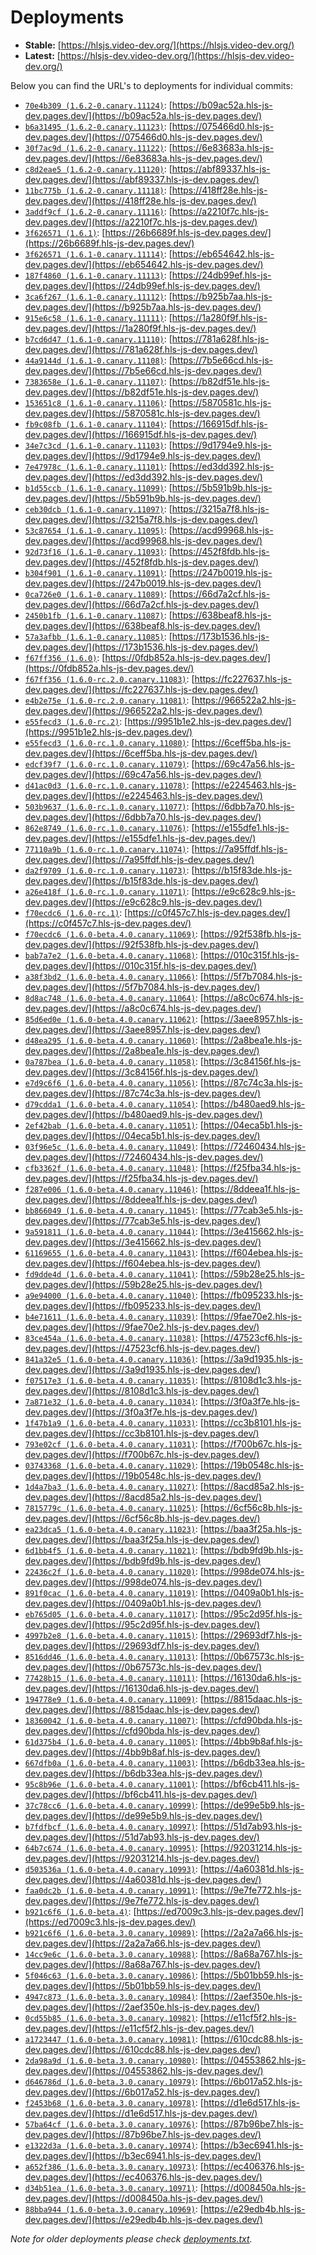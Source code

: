 # Deployments

- **Stable:** [https://hlsjs.video-dev.org/](https://hlsjs.video-dev.org/)
- **Latest:** [https://hlsjs-dev.video-dev.org/](https://hlsjs-dev.video-dev.org/)

Below you can find the URL's to deployments for individual commits:

- [`70e4b309 (1.6.2-0.canary.11124)`](https://github.com/video-dev/hls.js/commit/70e4b3096ed4abd8249d7852855f24fa12a02d12): [https://b09ac52a.hls-js-dev.pages.dev/](https://b09ac52a.hls-js-dev.pages.dev/)
- [`b6a31495 (1.6.2-0.canary.11123)`](https://github.com/video-dev/hls.js/commit/b6a31495bf9a28425e783a00b9104c65800f8a38): [https://075466d0.hls-js-dev.pages.dev/](https://075466d0.hls-js-dev.pages.dev/)
- [`30f7ac9d (1.6.2-0.canary.11122)`](https://github.com/video-dev/hls.js/commit/30f7ac9d6b1da050863bdd7df55489829f1fdaa6): [https://6e83683a.hls-js-dev.pages.dev/](https://6e83683a.hls-js-dev.pages.dev/)
- [`c8d2eae5 (1.6.2-0.canary.11120)`](https://github.com/video-dev/hls.js/commit/c8d2eae5fcc0928de5dba21858cceaf48e1e31f1): [https://abf89337.hls-js-dev.pages.dev/](https://abf89337.hls-js-dev.pages.dev/)
- [`11bc775b (1.6.2-0.canary.11118)`](https://github.com/video-dev/hls.js/commit/11bc775b3918969e2a04dc7abac22168c5c7dc59): [https://418ff28e.hls-js-dev.pages.dev/](https://418ff28e.hls-js-dev.pages.dev/)
- [`3addf9cf (1.6.2-0.canary.11116)`](https://github.com/video-dev/hls.js/commit/3addf9cfe6994a35f10a49e93b2a8a19cf400e95): [https://a2210f7c.hls-js-dev.pages.dev/](https://a2210f7c.hls-js-dev.pages.dev/)
- [`3f626571 (1.6.1)`](https://github.com/video-dev/hls.js/commit/3f626571f1b1d899a613495143e84234ffa159d4): [https://26b6689f.hls-js-dev.pages.dev/](https://26b6689f.hls-js-dev.pages.dev/)
- [`3f626571 (1.6.1-0.canary.11114)`](https://github.com/video-dev/hls.js/commit/3f626571f1b1d899a613495143e84234ffa159d4): [https://eb654642.hls-js-dev.pages.dev/](https://eb654642.hls-js-dev.pages.dev/)
- [`187f4860 (1.6.1-0.canary.11113)`](https://github.com/video-dev/hls.js/commit/187f4860df101503172e190ff0e4558b76270473): [https://24db99ef.hls-js-dev.pages.dev/](https://24db99ef.hls-js-dev.pages.dev/)
- [`3ca6f267 (1.6.1-0.canary.11112)`](https://github.com/video-dev/hls.js/commit/3ca6f267eeea6ef2697efc90fa9c7a2bbed8dfb5): [https://b925b7aa.hls-js-dev.pages.dev/](https://b925b7aa.hls-js-dev.pages.dev/)
- [`915e6c58 (1.6.1-0.canary.11111)`](https://github.com/video-dev/hls.js/commit/915e6c582e09b2ce4169d48c1b0f54e4d624872c): [https://1a280f9f.hls-js-dev.pages.dev/](https://1a280f9f.hls-js-dev.pages.dev/)
- [`b7cd6d47 (1.6.1-0.canary.11110)`](https://github.com/video-dev/hls.js/commit/b7cd6d475ad2fb2f5837f0b6c15c40a0a8263978): [https://781a628f.hls-js-dev.pages.dev/](https://781a628f.hls-js-dev.pages.dev/)
- [`44a9144d (1.6.1-0.canary.11108)`](https://github.com/video-dev/hls.js/commit/44a9144d42cd49aa6b1384a3005adbd138ae739c): [https://7b5e66cd.hls-js-dev.pages.dev/](https://7b5e66cd.hls-js-dev.pages.dev/)
- [`7383658e (1.6.1-0.canary.11107)`](https://github.com/video-dev/hls.js/commit/7383658e33d341eb4317b8c5b1f8d2f7a3f1ebcd): [https://b82df51e.hls-js-dev.pages.dev/](https://b82df51e.hls-js-dev.pages.dev/)
- [`153651c8 (1.6.1-0.canary.11106)`](https://github.com/video-dev/hls.js/commit/153651c8ef73d9b93965aaf76f7f99a22a70d1ce): [https://5870581c.hls-js-dev.pages.dev/](https://5870581c.hls-js-dev.pages.dev/)
- [`fb9c08fb (1.6.1-0.canary.11104)`](https://github.com/video-dev/hls.js/commit/fb9c08fbb57e8f1fd5d4d822c689b379ce5da3a8): [https://166915df.hls-js-dev.pages.dev/](https://166915df.hls-js-dev.pages.dev/)
- [`34e7c3cd (1.6.1-0.canary.11103)`](https://github.com/video-dev/hls.js/commit/34e7c3cd86003c0e238cd0f7e234f7b356861c01): [https://9d1794e9.hls-js-dev.pages.dev/](https://9d1794e9.hls-js-dev.pages.dev/)
- [`7e47978c (1.6.1-0.canary.11101)`](https://github.com/video-dev/hls.js/commit/7e47978ce55105a45f4de16323f11b46b5d41aac): [https://ed3dd392.hls-js-dev.pages.dev/](https://ed3dd392.hls-js-dev.pages.dev/)
- [`b1d55ccb (1.6.1-0.canary.11099)`](https://github.com/video-dev/hls.js/commit/b1d55ccb4759a3cc0725428b32405f09b47bd8b4): [https://5b591b9b.hls-js-dev.pages.dev/](https://5b591b9b.hls-js-dev.pages.dev/)
- [`ceb30dcb (1.6.1-0.canary.11097)`](https://github.com/video-dev/hls.js/commit/ceb30dcbe1784e72876d36c75de0091033e78e23): [https://3215a7f8.hls-js-dev.pages.dev/](https://3215a7f8.hls-js-dev.pages.dev/)
- [`53c87654 (1.6.1-0.canary.11095)`](https://github.com/video-dev/hls.js/commit/53c87654f43790d97c01e3b9fff526f57a428d09): [https://acd99968.hls-js-dev.pages.dev/](https://acd99968.hls-js-dev.pages.dev/)
- [`92d73f16 (1.6.1-0.canary.11093)`](https://github.com/video-dev/hls.js/commit/92d73f16568158213e8e6311fcad5f7857f4a0ba): [https://452f8fdb.hls-js-dev.pages.dev/](https://452f8fdb.hls-js-dev.pages.dev/)
- [`b304f901 (1.6.1-0.canary.11091)`](https://github.com/video-dev/hls.js/commit/b304f901207b715b3bde94e5fc054abd199c1bf1): [https://247b0019.hls-js-dev.pages.dev/](https://247b0019.hls-js-dev.pages.dev/)
- [`0ca726e0 (1.6.1-0.canary.11089)`](https://github.com/video-dev/hls.js/commit/0ca726e04e5567c1d04f9ae39095384f8a127480): [https://66d7a2cf.hls-js-dev.pages.dev/](https://66d7a2cf.hls-js-dev.pages.dev/)
- [`2450b1fb (1.6.1-0.canary.11087)`](https://github.com/video-dev/hls.js/commit/2450b1fba907306434b15a7a14d1168580e1a299): [https://638beaf8.hls-js-dev.pages.dev/](https://638beaf8.hls-js-dev.pages.dev/)
- [`57a3afbb (1.6.1-0.canary.11085)`](https://github.com/video-dev/hls.js/commit/57a3afbbd3a3c74f55ea36c69a1b0f3ba6c65012): [https://173b1536.hls-js-dev.pages.dev/](https://173b1536.hls-js-dev.pages.dev/)
- [`f67ff356 (1.6.0)`](https://github.com/video-dev/hls.js/commit/f67ff3565feef308fd4f966d00e02e5a9c9dc0bd): [https://0fdb852a.hls-js-dev.pages.dev/](https://0fdb852a.hls-js-dev.pages.dev/)
- [`f67ff356 (1.6.0-rc.2.0.canary.11083)`](https://github.com/video-dev/hls.js/commit/f67ff3565feef308fd4f966d00e02e5a9c9dc0bd): [https://fc227637.hls-js-dev.pages.dev/](https://fc227637.hls-js-dev.pages.dev/)
- [`e4b2e75e (1.6.0-rc.2.0.canary.11081)`](https://github.com/video-dev/hls.js/commit/e4b2e75ee62b99076d7d79968982a99f036d6095): [https://966522a2.hls-js-dev.pages.dev/](https://966522a2.hls-js-dev.pages.dev/)
- [`e55fecd3 (1.6.0-rc.2)`](https://github.com/video-dev/hls.js/commit/e55fecd38ed2ee9aded37ecfccc56cec844b1cdc): [https://9951b1e2.hls-js-dev.pages.dev/](https://9951b1e2.hls-js-dev.pages.dev/)
- [`e55fecd3 (1.6.0-rc.1.0.canary.11080)`](https://github.com/video-dev/hls.js/commit/e55fecd38ed2ee9aded37ecfccc56cec844b1cdc): [https://6ceff5ba.hls-js-dev.pages.dev/](https://6ceff5ba.hls-js-dev.pages.dev/)
- [`edcf39f7 (1.6.0-rc.1.0.canary.11079)`](https://github.com/video-dev/hls.js/commit/edcf39f7365244584ca08b30e77656ca1ca4d9a3): [https://69c47a56.hls-js-dev.pages.dev/](https://69c47a56.hls-js-dev.pages.dev/)
- [`d41ac0d3 (1.6.0-rc.1.0.canary.11078)`](https://github.com/video-dev/hls.js/commit/d41ac0d3f7eda524de8c53ca3ae82475666d2ac4): [https://e2245463.hls-js-dev.pages.dev/](https://e2245463.hls-js-dev.pages.dev/)
- [`503b9637 (1.6.0-rc.1.0.canary.11077)`](https://github.com/video-dev/hls.js/commit/503b9637663789de2882750591f09b0ac0c40eb2): [https://6dbb7a70.hls-js-dev.pages.dev/](https://6dbb7a70.hls-js-dev.pages.dev/)
- [`862e8749 (1.6.0-rc.1.0.canary.11076)`](https://github.com/video-dev/hls.js/commit/862e8749bb9cadd965ac2a6e60e73ca4b8e794b2): [https://e155dfe1.hls-js-dev.pages.dev/](https://e155dfe1.hls-js-dev.pages.dev/)
- [`77110a9b (1.6.0-rc.1.0.canary.11074)`](https://github.com/video-dev/hls.js/commit/77110a9b22f7d6c3f963fd7232719ff71fa62bff): [https://7a95ffdf.hls-js-dev.pages.dev/](https://7a95ffdf.hls-js-dev.pages.dev/)
- [`da2f9709 (1.6.0-rc.1.0.canary.11073)`](https://github.com/video-dev/hls.js/commit/da2f970957a04a7a34467827d7eba0e4166ac800): [https://b15f83de.hls-js-dev.pages.dev/](https://b15f83de.hls-js-dev.pages.dev/)
- [`a26e418f (1.6.0-rc.1.0.canary.11071)`](https://github.com/video-dev/hls.js/commit/a26e418fc172bb436449a098c7e758b387fdbafb): [https://e9c628c9.hls-js-dev.pages.dev/](https://e9c628c9.hls-js-dev.pages.dev/)
- [`f70ecdc6 (1.6.0-rc.1)`](https://github.com/video-dev/hls.js/commit/f70ecdc631a1877f35bc347ab295879d4fa72b81): [https://c0f457c7.hls-js-dev.pages.dev/](https://c0f457c7.hls-js-dev.pages.dev/)
- [`f70ecdc6 (1.6.0-beta.4.0.canary.11069)`](https://github.com/video-dev/hls.js/commit/f70ecdc631a1877f35bc347ab295879d4fa72b81): [https://92f538fb.hls-js-dev.pages.dev/](https://92f538fb.hls-js-dev.pages.dev/)
- [`bab7a7e2 (1.6.0-beta.4.0.canary.11068)`](https://github.com/video-dev/hls.js/commit/bab7a7e28b09b2a05a7363252318994eaed171bc): [https://010c315f.hls-js-dev.pages.dev/](https://010c315f.hls-js-dev.pages.dev/)
- [`a38f3bd2 (1.6.0-beta.4.0.canary.11066)`](https://github.com/video-dev/hls.js/commit/a38f3bd2f9c55d3e42f38c1ceccbbd70612aab36): [https://5f7b7084.hls-js-dev.pages.dev/](https://5f7b7084.hls-js-dev.pages.dev/)
- [`8d8ac748 (1.6.0-beta.4.0.canary.11064)`](https://github.com/video-dev/hls.js/commit/8d8ac74862cb2b120416f924520601153294a1e6): [https://a8c0c674.hls-js-dev.pages.dev/](https://a8c0c674.hls-js-dev.pages.dev/)
- [`85d6ed0e (1.6.0-beta.4.0.canary.11062)`](https://github.com/video-dev/hls.js/commit/85d6ed0e4cdaf1fb65b9cfef8337c10f478fa10b): [https://3aee8957.hls-js-dev.pages.dev/](https://3aee8957.hls-js-dev.pages.dev/)
- [`d48ea295 (1.6.0-beta.4.0.canary.11060)`](https://github.com/video-dev/hls.js/commit/d48ea29579453179a76edf5325486de85ff9ab14): [https://2a8bea1e.hls-js-dev.pages.dev/](https://2a8bea1e.hls-js-dev.pages.dev/)
- [`0a787bea (1.6.0-beta.4.0.canary.11058)`](https://github.com/video-dev/hls.js/commit/0a787bea53855b0c38815a6258b10548d4e64bc2): [https://3c84156f.hls-js-dev.pages.dev/](https://3c84156f.hls-js-dev.pages.dev/)
- [`e7d9c6f6 (1.6.0-beta.4.0.canary.11056)`](https://github.com/video-dev/hls.js/commit/e7d9c6f642fc6476f3e5d702f70b2e583405c200): [https://87c74c3a.hls-js-dev.pages.dev/](https://87c74c3a.hls-js-dev.pages.dev/)
- [`d79cdda1 (1.6.0-beta.4.0.canary.11054)`](https://github.com/video-dev/hls.js/commit/d79cdda18010122c8a994cc990b8a47f1341848c): [https://b480aed9.hls-js-dev.pages.dev/](https://b480aed9.hls-js-dev.pages.dev/)
- [`2ef42bab (1.6.0-beta.4.0.canary.11051)`](https://github.com/video-dev/hls.js/commit/2ef42babf787fb21f7ae89050408c79589c84f37): [https://04eca5b1.hls-js-dev.pages.dev/](https://04eca5b1.hls-js-dev.pages.dev/)
- [`03f96e5c (1.6.0-beta.4.0.canary.11049)`](https://github.com/video-dev/hls.js/commit/03f96e5c1add89669ee3e2cc48ccc1662e4d27de): [https://72460434.hls-js-dev.pages.dev/](https://72460434.hls-js-dev.pages.dev/)
- [`cfb3362f (1.6.0-beta.4.0.canary.11048)`](https://github.com/video-dev/hls.js/commit/cfb3362fb2da913266802de1a4d30dd46262af68): [https://f25fba34.hls-js-dev.pages.dev/](https://f25fba34.hls-js-dev.pages.dev/)
- [`f287e006 (1.6.0-beta.4.0.canary.11046)`](https://github.com/video-dev/hls.js/commit/f287e006514450a8bb8fa6dcd66ea60e8b42cc81): [https://8ddeea1f.hls-js-dev.pages.dev/](https://8ddeea1f.hls-js-dev.pages.dev/)
- [`bb866049 (1.6.0-beta.4.0.canary.11045)`](https://github.com/video-dev/hls.js/commit/bb866049e0c330df72c9c641de22c00646e1a27f): [https://77cab3e5.hls-js-dev.pages.dev/](https://77cab3e5.hls-js-dev.pages.dev/)
- [`9a591811 (1.6.0-beta.4.0.canary.11044)`](https://github.com/video-dev/hls.js/commit/9a591811ffbd0b2645ed80faa1098d74d4dd3f29): [https://3e415662.hls-js-dev.pages.dev/](https://3e415662.hls-js-dev.pages.dev/)
- [`61169655 (1.6.0-beta.4.0.canary.11043)`](https://github.com/video-dev/hls.js/commit/61169655cc57c9ba5d41d783552434f0ad80d45b): [https://f604ebea.hls-js-dev.pages.dev/](https://f604ebea.hls-js-dev.pages.dev/)
- [`fd9dde4d (1.6.0-beta.4.0.canary.11041)`](https://github.com/video-dev/hls.js/commit/fd9dde4dc55ef25325d10ef649dd285cc44f5508): [https://59b28e25.hls-js-dev.pages.dev/](https://59b28e25.hls-js-dev.pages.dev/)
- [`a9e94000 (1.6.0-beta.4.0.canary.11040)`](https://github.com/video-dev/hls.js/commit/a9e94000a3cea6a6c9953c00431a5228116d17dd): [https://fb095233.hls-js-dev.pages.dev/](https://fb095233.hls-js-dev.pages.dev/)
- [`b4e71611 (1.6.0-beta.4.0.canary.11039)`](https://github.com/video-dev/hls.js/commit/b4e71611b7c2ad9fd8ccfaf2c70f99906fec5a8c): [https://9fae70e2.hls-js-dev.pages.dev/](https://9fae70e2.hls-js-dev.pages.dev/)
- [`83ce454a (1.6.0-beta.4.0.canary.11038)`](https://github.com/video-dev/hls.js/commit/83ce454adf3bbc99a14adc6bb670c89f4734604a): [https://47523cf6.hls-js-dev.pages.dev/](https://47523cf6.hls-js-dev.pages.dev/)
- [`841a32e5 (1.6.0-beta.4.0.canary.11036)`](https://github.com/video-dev/hls.js/commit/841a32e51f2486fa6d52dfe14cf728f901fcf615): [https://3a9d1935.hls-js-dev.pages.dev/](https://3a9d1935.hls-js-dev.pages.dev/)
- [`f07517e3 (1.6.0-beta.4.0.canary.11035)`](https://github.com/video-dev/hls.js/commit/f07517e300ee15ae606a5761d64135b2ae24432d): [https://8108d1c3.hls-js-dev.pages.dev/](https://8108d1c3.hls-js-dev.pages.dev/)
- [`7a871e32 (1.6.0-beta.4.0.canary.11034)`](https://github.com/video-dev/hls.js/commit/7a871e32587e428c68379cbd1fb343f792988cae): [https://3f0a3f7e.hls-js-dev.pages.dev/](https://3f0a3f7e.hls-js-dev.pages.dev/)
- [`1f47b1a9 (1.6.0-beta.4.0.canary.11033)`](https://github.com/video-dev/hls.js/commit/1f47b1a9b4a47daa13afbd9c5baa0381f75d1796): [https://cc3b8101.hls-js-dev.pages.dev/](https://cc3b8101.hls-js-dev.pages.dev/)
- [`793e02cf (1.6.0-beta.4.0.canary.11031)`](https://github.com/video-dev/hls.js/commit/793e02cf85ac82f38d8908fc53a1e2d24071b067): [https://f700b67c.hls-js-dev.pages.dev/](https://f700b67c.hls-js-dev.pages.dev/)
- [`03743368 (1.6.0-beta.4.0.canary.11029)`](https://github.com/video-dev/hls.js/commit/03743368889109a59e924a72b64c7c6b79ac8e42): [https://19b0548c.hls-js-dev.pages.dev/](https://19b0548c.hls-js-dev.pages.dev/)
- [`1d4a7ba3 (1.6.0-beta.4.0.canary.11027)`](https://github.com/video-dev/hls.js/commit/1d4a7ba3f73b20f8547e4c9609890e42477f68cc): [https://8acd85a2.hls-js-dev.pages.dev/](https://8acd85a2.hls-js-dev.pages.dev/)
- [`7815779c (1.6.0-beta.4.0.canary.11025)`](https://github.com/video-dev/hls.js/commit/7815779cf9316bcba787e84a6358ddfc475ae203): [https://6cf56c8b.hls-js-dev.pages.dev/](https://6cf56c8b.hls-js-dev.pages.dev/)
- [`ea23dca5 (1.6.0-beta.4.0.canary.11023)`](https://github.com/video-dev/hls.js/commit/ea23dca5c5cfad15e1ffa7af43fb0302fd5dcf2e): [https://baa3f25a.hls-js-dev.pages.dev/](https://baa3f25a.hls-js-dev.pages.dev/)
- [`6d1bb4f5 (1.6.0-beta.4.0.canary.11021)`](https://github.com/video-dev/hls.js/commit/6d1bb4f5b623e9d0a988627a3ef2c33b7ee63fb3): [https://bdb9fd9b.hls-js-dev.pages.dev/](https://bdb9fd9b.hls-js-dev.pages.dev/)
- [`22436c2f (1.6.0-beta.4.0.canary.11020)`](https://github.com/video-dev/hls.js/commit/22436c2f6fbf65b49337765ad1983379bac2272f): [https://998de074.hls-js-dev.pages.dev/](https://998de074.hls-js-dev.pages.dev/)
- [`891f0cac (1.6.0-beta.4.0.canary.11019)`](https://github.com/video-dev/hls.js/commit/891f0cac21d9870b95bac1eb0ad17567152531cd): [https://0409a0b1.hls-js-dev.pages.dev/](https://0409a0b1.hls-js-dev.pages.dev/)
- [`eb765d05 (1.6.0-beta.4.0.canary.11017)`](https://github.com/video-dev/hls.js/commit/eb765d0550023448b7d7103f38d85a8e495f2012): [https://95c2d95f.hls-js-dev.pages.dev/](https://95c2d95f.hls-js-dev.pages.dev/)
- [`4997b2e8 (1.6.0-beta.4.0.canary.11015)`](https://github.com/video-dev/hls.js/commit/4997b2e8ec766946996c9003e8f9b268a6a9c517): [https://29693df7.hls-js-dev.pages.dev/](https://29693df7.hls-js-dev.pages.dev/)
- [`8516dd46 (1.6.0-beta.4.0.canary.11013)`](https://github.com/video-dev/hls.js/commit/8516dd468c40ea80ae422bcc77834c3fc3fe8146): [https://0b67573c.hls-js-dev.pages.dev/](https://0b67573c.hls-js-dev.pages.dev/)
- [`77428b15 (1.6.0-beta.4.0.canary.11011)`](https://github.com/video-dev/hls.js/commit/77428b151c56028fe62fc2ae65a08802883c79f6): [https://16130da6.hls-js-dev.pages.dev/](https://16130da6.hls-js-dev.pages.dev/)
- [`194778e9 (1.6.0-beta.4.0.canary.11009)`](https://github.com/video-dev/hls.js/commit/194778e93797ad489cd25bab40223b553cdcfab3): [https://8815daac.hls-js-dev.pages.dev/](https://8815daac.hls-js-dev.pages.dev/)
- [`18360042 (1.6.0-beta.4.0.canary.11007)`](https://github.com/video-dev/hls.js/commit/183600423af15dc31d62c9caa53999f92616b1a6): [https://cfd90bda.hls-js-dev.pages.dev/](https://cfd90bda.hls-js-dev.pages.dev/)
- [`61d375b4 (1.6.0-beta.4.0.canary.11005)`](https://github.com/video-dev/hls.js/commit/61d375b40bc76a8c8d06bd53fa921a0d9e7df24d): [https://4bb9b8af.hls-js-dev.pages.dev/](https://4bb9b8af.hls-js-dev.pages.dev/)
- [`667dfb0a (1.6.0-beta.4.0.canary.11003)`](https://github.com/video-dev/hls.js/commit/667dfb0a3dae33e93c45b41e6956a6f4fd17e69d): [https://b6db33ea.hls-js-dev.pages.dev/](https://b6db33ea.hls-js-dev.pages.dev/)
- [`95c8b96e (1.6.0-beta.4.0.canary.11001)`](https://github.com/video-dev/hls.js/commit/95c8b96e70adc27f4d79cd371514fa5c92cc8f6a): [https://bf6cb411.hls-js-dev.pages.dev/](https://bf6cb411.hls-js-dev.pages.dev/)
- [`37c78cc6 (1.6.0-beta.4.0.canary.10999)`](https://github.com/video-dev/hls.js/commit/37c78cc6a017b827f83645fd06bd1d0ce594716c): [https://de99e5b9.hls-js-dev.pages.dev/](https://de99e5b9.hls-js-dev.pages.dev/)
- [`b7fdfbcf (1.6.0-beta.4.0.canary.10997)`](https://github.com/video-dev/hls.js/commit/b7fdfbcfd65507ed65e1d96cae1fa7a75f8ab6de): [https://51d7ab93.hls-js-dev.pages.dev/](https://51d7ab93.hls-js-dev.pages.dev/)
- [`64b7c674 (1.6.0-beta.4.0.canary.10995)`](https://github.com/video-dev/hls.js/commit/64b7c6745ed9131ffe066f9e6f7d896b6958ce66): [https://92031214.hls-js-dev.pages.dev/](https://92031214.hls-js-dev.pages.dev/)
- [`d503536a (1.6.0-beta.4.0.canary.10993)`](https://github.com/video-dev/hls.js/commit/d503536a98b8b06e9899b8ca33b9b505e38503c7): [https://4a60381d.hls-js-dev.pages.dev/](https://4a60381d.hls-js-dev.pages.dev/)
- [`faa0dc2b (1.6.0-beta.4.0.canary.10991)`](https://github.com/video-dev/hls.js/commit/faa0dc2be4d148d25775c06790ef6560ce82e603): [https://9e7fe772.hls-js-dev.pages.dev/](https://9e7fe772.hls-js-dev.pages.dev/)
- [`b921c6f6 (1.6.0-beta.4)`](https://github.com/video-dev/hls.js/commit/b921c6f63e0b191f9ee44658892e1138b275abe3): [https://ed7009c3.hls-js-dev.pages.dev/](https://ed7009c3.hls-js-dev.pages.dev/)
- [`b921c6f6 (1.6.0-beta.3.0.canary.10989)`](https://github.com/video-dev/hls.js/commit/b921c6f63e0b191f9ee44658892e1138b275abe3): [https://2a2a7a66.hls-js-dev.pages.dev/](https://2a2a7a66.hls-js-dev.pages.dev/)
- [`14cc9e6c (1.6.0-beta.3.0.canary.10988)`](https://github.com/video-dev/hls.js/commit/14cc9e6c38414813e3887c69ac7603acabb5cad6): [https://8a68a767.hls-js-dev.pages.dev/](https://8a68a767.hls-js-dev.pages.dev/)
- [`5f046c63 (1.6.0-beta.3.0.canary.10986)`](https://github.com/video-dev/hls.js/commit/5f046c630bacd0bafcd7d4a423506825704e315b): [https://5b01bb59.hls-js-dev.pages.dev/](https://5b01bb59.hls-js-dev.pages.dev/)
- [`4947c873 (1.6.0-beta.3.0.canary.10984)`](https://github.com/video-dev/hls.js/commit/4947c87377ff3a30ce260a11833a1ef5dad360bd): [https://2aef350e.hls-js-dev.pages.dev/](https://2aef350e.hls-js-dev.pages.dev/)
- [`0cd55b85 (1.6.0-beta.3.0.canary.10982)`](https://github.com/video-dev/hls.js/commit/0cd55b85f1b90cf66cf61723a9304e794e978608): [https://e11cf5f2.hls-js-dev.pages.dev/](https://e11cf5f2.hls-js-dev.pages.dev/)
- [`a1723447 (1.6.0-beta.3.0.canary.10981)`](https://github.com/video-dev/hls.js/commit/a172344766fba0e80af1590c7e6f447510ec116a): [https://610cdc88.hls-js-dev.pages.dev/](https://610cdc88.hls-js-dev.pages.dev/)
- [`2da98a9d (1.6.0-beta.3.0.canary.10980)`](https://github.com/video-dev/hls.js/commit/2da98a9d37bef37a8cbd6d94f14fbc43ecaf0d34): [https://04553862.hls-js-dev.pages.dev/](https://04553862.hls-js-dev.pages.dev/)
- [`d646786d (1.6.0-beta.3.0.canary.10979)`](https://github.com/video-dev/hls.js/commit/d646786d21fbb3a17e5ace19eefeb8dbe8f2dd58): [https://6b017a52.hls-js-dev.pages.dev/](https://6b017a52.hls-js-dev.pages.dev/)
- [`f2453b68 (1.6.0-beta.3.0.canary.10978)`](https://github.com/video-dev/hls.js/commit/f2453b68ee0fab5508bf99309ee42227c301f25d): [https://d1e6d517.hls-js-dev.pages.dev/](https://d1e6d517.hls-js-dev.pages.dev/)
- [`57ba64cf (1.6.0-beta.3.0.canary.10976)`](https://github.com/video-dev/hls.js/commit/57ba64cf7f4c7fb292ceb9d718f7e36ce6368fbe): [https://87b96be7.hls-js-dev.pages.dev/](https://87b96be7.hls-js-dev.pages.dev/)
- [`e1322d3a (1.6.0-beta.3.0.canary.10974)`](https://github.com/video-dev/hls.js/commit/e1322d3a43fe8126a0e072b4228bf18b6596133d): [https://b3ec6941.hls-js-dev.pages.dev/](https://b3ec6941.hls-js-dev.pages.dev/)
- [`a652f386 (1.6.0-beta.3.0.canary.10973)`](https://github.com/video-dev/hls.js/commit/a652f3863ed5fd7dec85c8c2515ae497a94aa677): [https://ec406376.hls-js-dev.pages.dev/](https://ec406376.hls-js-dev.pages.dev/)
- [`d34b51ea (1.6.0-beta.3.0.canary.10971)`](https://github.com/video-dev/hls.js/commit/d34b51eadc2d1e62e7693a3085ea8be4e7e87ab2): [https://d008450a.hls-js-dev.pages.dev/](https://d008450a.hls-js-dev.pages.dev/)
- [`88bba944 (1.6.0-beta.3.0.canary.10969)`](https://github.com/video-dev/hls.js/commit/88bba9442f6e1430151e3ae77b88963afbe2199b): [https://e29edb4b.hls-js-dev.pages.dev/](https://e29edb4b.hls-js-dev.pages.dev/)

_Note for older deployments please check [deployments.txt](./deployments.txt)._
